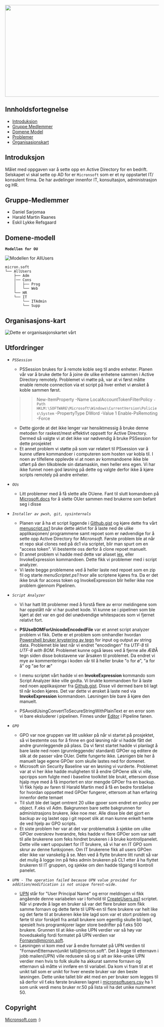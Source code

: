 <p align="center">
  <img 
    width="1000"
    height="300"
    src="img/MicronsoftLogo.png"
  >
</p>


## Innholdsfortegnelse

- [Introduksjon](#introduksjon)
- [Gruppe Medlemmer](#gruppe-medlemmer)
- [Domene Model](#domene-model)
- [Problemer](#problemer)
- [Organisasjonskart](#organisasjons-kart)


## Introduksjon

Målet med oppgaven var å sette opp en Active Directory for en bedrift. Selskapet vi skal sette op AD for er `Micronsoft` som er et ny oppstartet IT/ konsulent firma. De har avdelinger innenfor IT, konsultasjon, administrasjon og HR. 

## Gruppe-Medlemmer

- Daniel Sarjomaa
- Harald Martin Raanes
- Eskil Lykke Refsgaard

## Domene-modell

**`Modellen for OU`**

![](img/ModelAllusers.png "Modellen for AllUsers")

```
micron.soft
└── AllUsers
    ├── Adm
    |── Cons
    │   ├── Prog
    │   └── Web
    └── HR
    └── IT
        └── ITAdmin
        └── Supp
```

## Organisasjons-kart
![](img/OrganizationChart.png "Dette er organisasjonskartet vårt")

## Utfordringer

- *`PSSession`*  
    - PSSession brukes for å remote koble seg til andre enheter. Planen vår var å bruke dette for å joine de ulike enhetene sammen i Active Directory remotely. Problemet vi møtte på, var at vi først måtte enable remote connection via et script på hver enhet vi ønsket å koble sammen først.

    >> New-ItemProperty -Name LocalAccountTokenFilterPolicy `
    >> -Path HKLM:\SOFTWARE\Microsoft\Windows\CurrentVersion\Policies\System `
    >> -PropertyType DWord -Value 1
    >> Enable-PsRemoting -Force

    -  Dette gjorde at det ikke lenger var hensiktmessig å bruke denne metoden for raskest/mest effektivt oppsett for Active Directory. Dermed så valgte vi at det ikke var nødvendig å bruke PSSession for dette prosjektet
    - Et annet problem vi støtte på som var relatert til PSsession var å kunne utføre kommandoer i computeren som hosten var kobla til. I noen av tilfellene opplevde vi at noen av kommandoene ikke ble utført på den tilkoblede sin datamaskin, men heller ens egen. Vi har ikke funnet noen god løsning på dette og valgte derfor ikke å kjøre scripts remotely på andre enheter. 
- *`OUs`* 
    - Litt problemer med å få slette alle OUene. Fant til slutt komandoen på [Microsoft.docs](https://docs.microsoft.com/en-us/powershell/module/activedirectory/remove-adorganizationalunit?view=windowsserver2022-ps) for å slette OUer sammen med brukerne som befant seg i disse

- *`Installer av pwsh, git, sysinternals`*
    - Planen var å ha et script liggende i [Github.gist](https://gist.github.com/Datakriger101/2aeece14caa9bd022a1587b91b73bfa4) og kjøre dette fra vårt [menuscript.ps1](menuScript.ps1)
    bruke dette aktivt for å laste ned de ulike applikasjonen/ programmene samt repoet som er nødvendige for å sette opp Active Directory for *Micronsoft*. Første problem ble at når et repo skal clones ned på dc1 via scriptet, blir man spurt om en "access token". Vi bestemte oss derfor å clone repoet manuelt.
    - Et annet problem vi hadde med dette var aliaset [iex](https://docs.microsoft.com/en-us/powershell/module/microsoft.powershell.utility/invoke-expression?view=powershell-7.2), eller InvokeExpression kommandoen. Dette fikk vi problemer med i script analyzer. 
    - Vi løste begge problemene ved å heller laste ned repoet som en zip fil og starte *menuScriptet.ps1* hvor alle scriptene kjøres fra. Da er det ikke bruk for access token og InvokeExpression blir heller ikke noe problem gjennom Pipelinen. 

- *`Script Analyzer`*
    - Vi har hatt litt problemer med å forstå flere av error meldingene som har oppstått når vi har pushet kode. Vi kunne se i pipelinen som ble kjørt at det var en god del unødvendige whitespaces som vi fjernet relativt fort.
    - **PSUseBOMForUnicodeEncodedFile** var et annet script analyzer problem vi fikk. Dette er et problem som omhandler hvordan [Powershell bruker kryptering av tegn](https://docs.microsoft.com/en-us/powershell/module/microsoft.powershell.core/about/about_character_encoding?view=powershell-7.2) for input og output av string data. Problemet ble løst når vi endret "encodingen" fra *UTF-8* til *UTF-8 with BOM*. Problemet kunne også løses ved å fjerne alle ÆØÅ tegn siden disse bokstavene var årsaken til problemet. Da endret vi mye av kommenteringa i koden vår til å heller bruke "o for ø", "a for å" og "ae for æ"

    - I menu scriptet vårt hadde vi en **InvokeExpression** kommando som Script Analyzer ikke ville godta. Vi brukte kommandoen for å laste ned noen applikasjoner fra [Github.gist](https://gist.github.com/Datakriger101/2aeece14caa9bd022a1587b91b73bfa4). Disse vil dermed bare bli lagt til når koden kjøres. Det var dette vi ønsket å laste ned via **InvokeExpression** kommandoen. Løsningen ble bare å kjøre den manuelt.
    - PSAvoidUsingConvertToSecureStringWithPlainText er en error som vi bare eksluderer i pipelinen. Finnes under [Editor](https://gitlab.stud.idi.ntnu.no/daniepsa/dcsg-1005-prosjekt/-/ci/editor?branch_name=main) i Pipeline fanen.

- *`GPO`* 
    - GPO var noe gruppen var litt usikker på når vi startet på prosjektet, så vi bestemte oss for å finne en god løsning når vi hadde fått det andre grunnleggende på plass. Da vi først startet hadde vi planlagt å bare laste ned noen (grunnleggende/ standard) GPOer og editere de slik at de passer våre OUer. Dette fungerte ikke. Løsnigen ble her å manuelt lage egene GPOer som skulle lastes ned for domenet.
    - Microsoft sin Security Baseline var en løsning vi vurderte. Problemet var at vi her ikke hadde muligheten til å endre GPOene slik vi ville, spcripps som fulgte med i baseline toolkitet ble brukt, ettersom disse hjalp mye med å få importert en stor mengde GPOer fra en backup. Vi fikk hjelp av faren til Harald Martin med å få en bedre forståelse for hvordan oppsettet med GPOer fungerer, ettersom at han erfaring innenfor dette temaet 
    - Til slutt ble det laget omtrent 20 ulike gpoer som endret en policy per object. F.eks vil Adm. Bakgrunnen bare sette bakgrunnen for administrasjons brukere, ikke noe mer. Alle disse ble det gjort en backup av og lastet opp i git repoet slik at man kunne enkelt hente de ved hjelp av GPO scripts.
    - Et siste problem her var at det var problematisk å sjekke om ulike GPOer overskrev hverandre, feks hadde vi flere GPOer som var satt til alle brukerene som feks hindret brukeren i å bruke kontrollpanelet. Dette ville vært upopulært for IT brukere, så vi har en IT GPO som skrur av denne funksjonen. Om IT brukerene fikk all users GPOen eller ikke var vanskelig å se. Men ved å flytte brukere litt rundt så var det mulig å logge inn på feks admin brukeren på CL1 etter å ha flyttet brukeren til IT gruppen, og sjekke om den hadde tilgang til kontroll panelet.

- *`UPN - The operation failed because UPN value provided for addition/modification is not unique forest-wide.`*
    - [UPN](https://www.codetwo.com/kb/upn/) står for "User Principal Name" og error meldingen vi fikk angående denne variabelen var i forhold til [CreateUsers.ps1](https://gitlab.stud.idi.ntnu.no/daniepsa/dcsg-1005-prosjekt/-/blob/main/code/CreateUsers.ps1) scriptet. Når vi prøvde å lage en bruker så var det flere bruker som fikk samme fornavn og dette førte til UPN-en til flere brukere var helt like og det førte til at brukeren ikke ble lagd som var et stort problem og førte til stor forskjell fra antall brukere som egentlig skulle bli lagd, spesielt hvis programkjorer lager store bedrifter på f.eks 500 brukere. Grunnen til at ikke-unike UPN verdier var så høy var hovedsakelig fordi formatet på UPN verdien var Fornavn@micron.soft.
    - Løsningen vi kom med var å endre formatet på UPN verdien til "FornavnEtternavn(unikt tall)@micron.soft". Det å legge til etternavn i jobb mailen(UPN) ville redusere så og si alt av ikke-unike UPN verdier men hvis to folk skulle ha akkurat samme fornavn og etternavn så måtte vi innføre en til variabel. Da kom vi fram til at et unikt tall som er unikt for hver eneste bruker var den beste løsningen. Dette unike tallet blir økt med en per bruker som legges til så derfor vil f.eks første brukeren lagret i [micronsoftusers.csv](https://gitlab.stud.idi.ntnu.no/daniepsa/dcsg-1005-prosjekt/-/blob/main/code/micronsoftusers.CSV) ha 1 som unik verdi mens bruker nr.50 på lista vil ha det unike nummeret 50.


## Copyright

[Micronsoft.com](https://www.microsoft.com/nb-no/) :)
